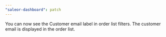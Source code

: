 ```yaml
---
"saleor-dashboard": patch
---
```


You can now see the Customer email label in order list filters. The customer email is displayed in the order list.
